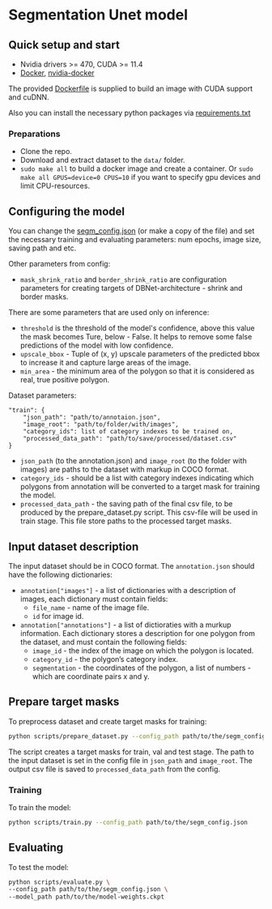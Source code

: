 # Segmentation Unet model

## Quick setup and start

- Nvidia drivers >= 470, CUDA >= 11.4
- [Docker](https://docs.docker.com/engine/install/ubuntu/), [nvidia-docker](https://github.com/NVIDIA/nvidia-docker)

The provided [Dockerfile](Dockerfile) is supplied to build an image with CUDA support and cuDNN.

Also you can install the necessary python packages via [requirements.txt](requirements.txt)

### Preparations

- Clone the repo.
- Download and extract dataset to the `data/` folder.
- `sudo make all` to build a docker image and create a container.
  Or `sudo make all GPUS=device=0 CPUS=10` if you want to specify gpu devices and limit CPU-resources.

## Configuring the model

You can change the [segm_config.json](scripts/segm_config.json) (or make a copy of the file) and set the necessary training and evaluating parameters: num epochs, image size, saving path and etc.

Other parameters from config:

- `mask_shrink_ratio` and `border_shrink_ratio` are configuration parameters for creating targets of DBNet-architecture - shrink and border masks.

There are some parameters that are used only on inference:

- `threshold` is the threshold of the model's confidence, above this value the mask becomes Ture, below - False. It helps to remove some false predictions of the model with low confidence.
- `upscale_bbox` - Tuple of (x, y) upscale parameters of the predicted bbox to increase it and capture large areas of the image.
- `min_area` - the minimum area of the polygon so that it is considered as real, true positive polygon.

Dataset parameters:

```
"train": {
    "json_path": "path/to/annotaion.json",
    "image_root": "path/to/folder/with/images",
    "category_ids": list of category indexes to be trained on,
    "processed_data_path": "path/to/save/processed/dataset.csv"
}
```
- `json_path` (to the annotation.json) and `image_root` (to the folder with images) are paths to the dataset with markup in COCO format.
- `category_ids` - should be a list with category indexes indicating which polygons from annotation will be converted to a target mask for training the model. 
- `processed_data_path` - the saving path of the final csv file, to be produced by the prepare_dataset.py script. This csv-file will be used in train stage. This file store paths to the processed target masks.

## Input dataset description

The input dataset should be in COCO format. The `annotation.json` should have the following dictionaries:

- `annotation["images"]` - a list of dictionaries with a description of images, each dictionary must contain fields:
  - `file_name` - name of the image file.
  - `id` for image id.
- `annotation["annotations"]` - a list of dictioraties with a murkup information. Each dictionary stores a description for one polygon from the dataset, and must contain the following fields:
  - `image_id` - the index of the image on which the polygon is located.
  - `category_id` - the polygon’s category index.
  - `segmentation` - the coordinates of the polygon, a list of numbers - which are coordinate pairs x and y.

## Prepare target masks

To preprocess dataset and create target masks for training:

```bash
python scripts/prepare_dataset.py --config_path path/to/the/segm_config.json
```

The script creates a target masks for train, val and test stage. The path to the input dataset is set in the config file in `json_path` and `image_root`. The output csv file is saved to `processed_data_path` from the config.

### Training

To train the model:

```bash
python scripts/train.py --config_path path/to/the/segm_config.json
```

## Evaluating

To test the model:

```bash
python scripts/evaluate.py \
--config_path path/to/the/segm_config.json \
--model_path path/to/the/model-weights.ckpt
```

